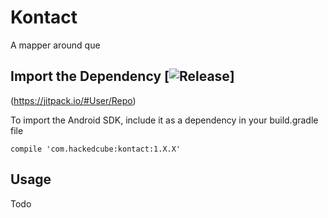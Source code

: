 # Kontact

A mapper around que

## Import the Dependency [![Release](https://jitpack.io/v/User/Repo.svg)]
(https://jitpack.io/#User/Repo)

To import the Android SDK, include it as a dependency in your build.gradle file

    compile 'com.hackedcube:kontact:1.X.X'


## Usage

Todo